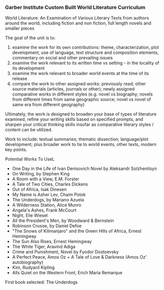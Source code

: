 ### Garber Institute Custom Built World Literature Curriculum

World Literature: An Examination of Various Literary Texts from authors around the world, including fiction and non fiction, full length novels and smaller pieces


The goal of the unit is to: 
 1) examine the work for its own contributions: theme, characterization, plot development, use of language, text structure and composition elements, commentary on social and other prevailing issues
 2) examine the work relevant to its written time vs setting - in the locality of its development
 3) examine the work relevant to broader world events at the time of its release 
 4) compare the work to other assigned works: previously read; other source materials (articles, journals or other); newly assigned comparative works in different styles (e.g. novel vs biography; novels from different times from same geographic source; novel vs novel of same era from different geography)

Ultimately, the work is designed to broaden your base of types of literature examined, refine your writing skills based on specified prompts, and sharpen your critical thinking skills insofar as comparative literary styles / content can be utilized. 

Work to include:  textual summaries; thematic dissection; language/plot development; plus broader work to tie to world events, other texts, modern key points. 

Potential Works To UseL
 - One Day in the Life of Ivan Denisovich Novel by Aleksandr Solzhenitsyn
 - On Writing, by Stephen King
 - A Room with a View, E.M. Forster
 - A Tale of Two Cities, Charles Dickens
 - Out of Africa, Isak Dinesen
 - My Name is Asher Lev, Chaim Potok
 - The Underdogs, by Mariano Azuela 
 - A Wilderness Station, Alice Munro
 - Angela's Ashes, Frank McCourt
 - Night, Elie Wiesel
 - All the President's Men, by Woodward & Bernstein
 - Robinson Crusoe,  by Daniel Defoe
 - "The Snows of Kilimanjaro" and the Green Hills of Africa,  Ernest Hemingway 
 - The Sun Also Rises, Ernest Hemingway
 - The White Tiger, Aravind Adiga
 - Crime and Punishment, Novel by Fyodor Dostoevsky
 - A Perfect Peace, Amos Oz + A Tale of Love & Darkness (Amos Oz' autobiography)
 - Kim, Rudyard Kipling
 - Alls Quiet on the Western Front, Erich Maria Remarque

First book selected: The Underdogs